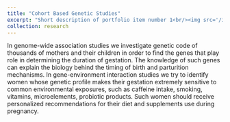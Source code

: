 ```yaml
---
title: "Cohort Based Genetic Studies"
excerpt: "Short description of portfolio item number 1<br/><img src='/images/97539278/genetics-icon_13.png'>"
collection: research
---
```



In genome-wide association studies we investigate genetic code of thousands of mothers and their children in order to find the genes that play role in determining the duration of gestation. The knowledge of such genes can explain the biology behind the timing of birth and parturition mechanisms. In gene-environment interaction studies we try to identify women whose genetic profile makes their gestation extremely sensitive to common environmental exposures, such as caffeine intake, smoking, vitamins, microelements, probiotic products. Such women should receive personalized recommendations for their diet and supplements use during pregnancy.

